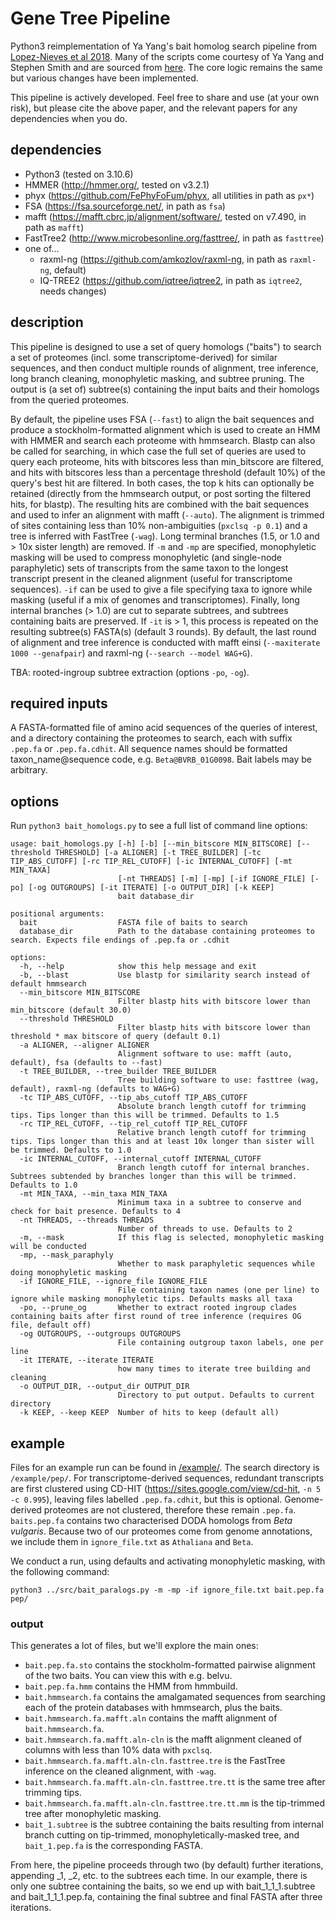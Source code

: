 # Gene Tree Pipeline 

Python3 reimplementation of Ya Yang's bait homolog search pipeline from [Lopez-Nieves et al 2018](https://nph.onlinelibrary.wiley.com/doi/full/10.1111/nph.14822). Many of the scripts come courtesy of Ya Yang and Stephen Smith and are sourced from [here](https://bitbucket.org/yangya/adh_2016/src/master/). The core logic remains the same but various changes have been implemented.

This pipeline is actively developed. Feel free to share and use (at your own risk), but please cite the above paper, and the relevant papers for any dependencies when you do.

## dependencies

- Python3 (tested on 3.10.6)
- HMMER (http://hmmer.org/, tested on v3.2.1)
- phyx (https://github.com/FePhyFoFum/phyx, all utilities in path as `px*`)
- FSA (https://fsa.sourceforge.net/, in path as `fsa`)
- mafft (https://mafft.cbrc.jp/alignment/software/, tested on v7.490, in path as `mafft`)
- FastTree2 (http://www.microbesonline.org/fasttree/, in path as `fasttree`)
- one of...
  - raxml-ng (https://github.com/amkozlov/raxml-ng, in path as `raxml-ng`, default)
  - IQ-TREE2 (https://github.com/iqtree/iqtree2, in path as `iqtree2`, needs changes)

## description

This pipeline is designed to use a set of query homologs ("baits") to search a set of proteomes (incl. some transcriptome-derived) for similar sequences, and then conduct multiple rounds of alignment, tree inference, long branch cleaning, monophyletic masking, and subtree pruning. The output is (a set of) subtree(s) containing the input baits and their homologs from the queried proteomes.

By default, the pipeline uses FSA (`--fast`) to align the bait sequences and produce a stockholm-formatted alignment which is used to create an HMM with HMMER and search each proteome with hmmsearch. Blastp can also be called for searching, in which case the full set of queries are used to query each proteome, hits with bitscores less than min_bitscore are filtered, and hits with bitscores less than a percentage threshold (default 10%) of the query's best hit are filtered. In both cases, the top k hits can optionally be retained (directly from the hmmsearch output, or post sorting the filtered hits, for blastp). The resulting hits are combined with the bait sequences and used to infer an alignment with mafft (`--auto`). The alignment is trimmed of sites containing less than 10% non-ambiguities (`pxclsq -p 0.1`) and a tree is inferred with FastTree (`-wag`). Long terminal branches (1.5, or 1.0 and > 10x sister length) are removed. If `-m` and `-mp` are specified, monophyletic masking will be used to compress monophyletic (and single-node paraphyletic) sets of transcripts from the same taxon to the longest transcript present in the cleaned alignment (useful for transcriptome sequences). `-if` can be used to give a file specifying taxa to ignore while masking (useful if a mix of genomes and transcriptomes). Finally, long internal branches (> 1.0) are cut to separate subtrees, and subtrees containing baits are preserved. If `-it` is > 1, this process is repeated on the resulting subtree(s) FASTA(s) (default 3 rounds). By default, the last round of alignment and tree inference is conducted with mafft einsi (`--maxiterate 1000 --genafpair`) and raxml-ng (`--search --model WAG+G`).

TBA: rooted-ingroup subtree extraction (options `-po`, `-og`).

## required inputs

A FASTA-formatted file of amino acid sequences of the queries of interest, and a directory containing the proteomes to search, each with suffix `.pep.fa` or `.pep.fa.cdhit`. All sequence names should be formatted taxon_name@sequence code, e.g. `Beta@BVRB_01G0098`. Bait labels may be arbitrary.

## options

Run `python3 bait_homologs.py` to see a full list of command line options:

```
usage: bait_homologs.py [-h] [-b] [--min_bitscore MIN_BITSCORE] [--threshold THRESHOLD] [-a ALIGNER] [-t TREE_BUILDER] [-tc TIP_ABS_CUTOFF] [-rc TIP_REL_CUTOFF] [-ic INTERNAL_CUTOFF] [-mt MIN_TAXA]
                        [-nt THREADS] [-m] [-mp] [-if IGNORE_FILE] [-po] [-og OUTGROUPS] [-it ITERATE] [-o OUTPUT_DIR] [-k KEEP]
                        bait database_dir

positional arguments:
  bait                  FASTA file of baits to search
  database_dir          Path to the database containing proteomes to search. Expects file endings of .pep.fa or .cdhit

options:
  -h, --help            show this help message and exit
  -b, --blast           Use blastp for similarity search instead of default hmmsearch
  --min_bitscore MIN_BITSCORE
                        Filter blastp hits with bitscore lower than min_bitscore (default 30.0)
  --threshold THRESHOLD
                        Filter blastp hits with bitscore lower than threshold * max bitscore of query (default 0.1)
  -a ALIGNER, --aligner ALIGNER
                        Alignment software to use: mafft (auto, default), fsa (defaults to --fast)
  -t TREE_BUILDER, --tree_builder TREE_BUILDER
                        Tree building software to use: fasttree (wag, default), raxml-ng (defaults to WAG+G)
  -tc TIP_ABS_CUTOFF, --tip_abs_cutoff TIP_ABS_CUTOFF
                        Absolute branch length cutoff for trimming tips. Tips longer than this will be trimmed. Defaults to 1.5
  -rc TIP_REL_CUTOFF, --tip_rel_cutoff TIP_REL_CUTOFF
                        Relative branch length cutoff for trimming tips. Tips longer than this and at least 10x longer than sister will be trimmed. Defaults to 1.0
  -ic INTERNAL_CUTOFF, --internal_cutoff INTERNAL_CUTOFF
                        Branch length cutoff for internal branches. Subtrees subtended by branches longer than this will be trimmed. Defaults to 1.0
  -mt MIN_TAXA, --min_taxa MIN_TAXA
                        Minimum taxa in a subtree to conserve and check for bait presence. Defaults to 4
  -nt THREADS, --threads THREADS
                        Number of threads to use. Defaults to 2
  -m, --mask            If this flag is selected, monophyletic masking will be conducted
  -mp, --mask_paraphyly
                        Whether to mask paraphyletic sequences while doing monophyletic masking
  -if IGNORE_FILE, --ignore_file IGNORE_FILE
                        File containing taxon names (one per line) to ignore while masking monophyletic tips. Defaults masks all taxa
  -po, --prune_og       Whether to extract rooted ingroup clades containing baits after first round of tree inference (requires OG file, default off)
  -og OUTGROUPS, --outgroups OUTGROUPS
                        File containing outgroup taxon labels, one per line
  -it ITERATE, --iterate ITERATE
                        how many times to iterate tree building and cleaning
  -o OUTPUT_DIR, --output_dir OUTPUT_DIR
                        Directory to put output. Defaults to current directory
  -k KEEP, --keep KEEP  Number of hits to keep (default all)
```

## example

Files for an example run can be found in [/example/](https://github.com/NatJWalker-Hale/gene_tree_pipeline/tree/master/example). The search directory is `/example/pep/`. For transcriptome-derived sequences, redundant transcripts are first clustered using CD-HIT (https://sites.google.com/view/cd-hit, `-n 5 -c 0.995`), leaving files labelled `.pep.fa.cdhit`, but this is optional. Genome-derived proteomes are not clustered, therefore these remain `.pep.fa`. `baits.pep.fa` contains two characterised DODA homologs from _Beta vulgaris_. Because two of our proteomes come from genome annotations, we include them in `ignore_file.txt` as `Athaliana` and `Beta`.

We conduct a run, using defaults and activating monophyletic masking, with the following command:

```
python3 ../src/bait_paralogs.py -m -mp -if ignore_file.txt bait.pep.fa pep/
```

### output

This generates a lot of files, but we'll explore the main ones:

- `bait.pep.fa.sto` contains the stockholm-formatted pairwise alignment of the two baits. You can view this with e.g. belvu.
- `bait.pep.fa.hmm` contains the HMM from hmmbuild.
- `bait.hmmsearch.fa` contains the amalgamated sequences from searching each of the protein databases with hmmsearch, plus the baits.
- `bait.hmmsearch.fa.mafft.aln` contains the mafft alignment of `bait.hmmsearch.fa`.
- `bait.hmmsearch.fa.mafft.aln-cln` is the mafft alignment cleaned of columns with less than 10% data with `pxclsq`.
- `bait.hmmsearch.fa.mafft.aln-cln.fasttree.tre` is the FastTree inference on the cleaned alignment, with `-wag`.
- `bait.hmmsearch.fa.mafft.aln-cln.fasttree.tre.tt` is the same tree after trimming tips.
- `bait.hmmsearch.fa.mafft.aln-cln.fasttree.tre.tt.mm` is the tip-trimmed tree after monophyletic masking.
- `bait_1.subtree` is the subtree containing the baits resulting from internal branch cutting on tip-trimmed, monophyletically-masked tree, and `bait_1.pep.fa` is the corresponding FASTA.

From here, the pipeline proceeds through two (by default) further iterations, appending _1, _2, etc. to the subtrees each time. In our example, there is only one subtree containing the baits, so we end up with bait_1_1_1.subtree and bait_1_1_1.pep.fa, containing the final subtree and final FASTA after three iterations.
